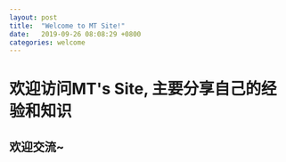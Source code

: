 ```yaml
---
layout: post
title:  "Welcome to MT Site!"
date:   2019-09-26 08:08:29 +0800
categories: welcome
---
```

# 欢迎访问MT's Site, 主要分享自己的经验和知识
## 欢迎交流~
